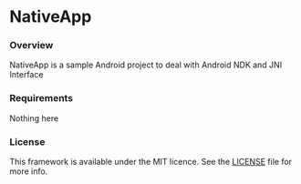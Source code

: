 # NativeApp

### Overview
NativeApp is a sample Android project to deal with Android NDK and JNI Interface

### Requirements
Nothing here

### License
This framework is available under the MIT licence. See the [LICENSE](LICENSE) file for more info.
